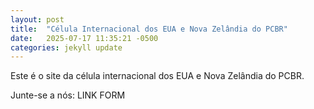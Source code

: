 ```yaml
---
layout: post
title:  "Célula Internacional dos EUA e Nova Zelândia do PCBR"
date:   2025-07-17 11:35:21 -0500
categories: jekyll update
---
```

Este é o site da célula internacional dos EUA e Nova Zelândia do PCBR.

Junte-se a nós: LINK FORM
